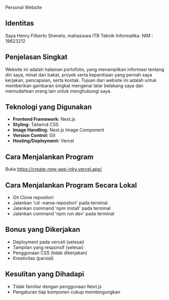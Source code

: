  Personal Website

## Identitas
Saya Henry Filberto Shenelo, mahasiswa ITB Teknik Informatika. NIM : 19623212

## Penjelasan Singkat
Website ini adalah halaman portofolio, yang menampilkan informasi tentang diri saya, minat dan bakat, proyek serta kepanitiaan yang pernah saya kerjakan, pencapaian, serta kontak. Tujuan dari website ini adalah untuk memberikan gambaran singkat mengenai latar belakang saya dan memudahkan orang lain untuk menghubungi saya.

## Teknologi yang Digunakan
- **Frontend Framework:** Next.js
- **Styling:** Tailwind CSS
- **Image Handling:** Next.js Image Component
- **Version Control:** Git
- **Hosting/Deployment:** Vercel

## Cara Menjalankan Program
   Buka https://create-new-app-inky.vercel.app/

## Cara Menjalankan Program Secara Lokal
- Git Clone repositori
- Jalankan 'cd -nama-repositori' pada terminal
- Jalankan command 'npm install' pada terminal
- Jalankan command 'npm run dev' pada terminal

## Bonus yang Dikerjakan
- Deployment pada vercell (selesai)
- Tampilan yang responsif (selesai)
- Penggunaan CSS (tidak dikerjakan)
- Kreativitas (parsial)

## Kesulitan yang Dihadapi
- Tidak familiar dengan penggunaan Next.js
- Pengaturan tiap komponen cukup membingungkan
